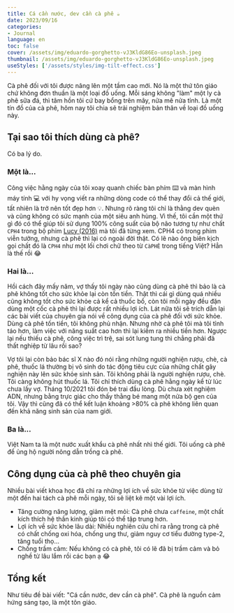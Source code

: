 ```yaml
---
title: Cá cần nước, dev cần cà phê ☕️
date: 2023/09/16
categories:
- Journal
language: en
toc: false
cover: /assets/img/eduardo-gorghetto-vJ3KldG86Eo-unsplash.jpeg
thumbnail: /assets/img/eduardo-gorghetto-vJ3KldG86Eo-unsplash.jpeg
useStyles: ['/assets/styles/img-tilt-effect.css']
---
```

Cà phê đối với tôi được nâng lên một tầm cao mới. Nó là một thứ tôn giáo chứ không đơn thuần là một loại đồ uống. Mỗi sáng không "làm" một ly cà phê sữa đá, thì tâm hồn tôi cứ bay bổng trên mây, nửa mê nửa tỉnh. Là một tín đồ của cà phê, hôm nay tôi chia sẽ trải nghiệm bản thân về loại đồ uống này. 

<!-- more -->

## Tại sao tôi thích dùng cà phê?

Có ba lý do.

### Một là...

Công việc hằng ngày của tôi xoay quanh chiếc bàn phím ⌨️ và màn hình máy tính 💻 với hy vọng viết ra những dòng code có thể thay đổi cả thế giới, tất nhiên là trở nên tốt đẹp hơn 💡. Nhưng rõ ràng tôi chỉ là thằng dev quèn và cũng không có sức mạnh của một siêu anh hùng. Vì thế, tôi cần một thứ gì đó có thể giúp tôi sử dụng 100% công suất của bộ não tương tự như chất `CPH4` trong bộ phim <a class="has-tooltip-arrow has-tooltip-top" data-tooltip="https://www.imdb.com/title/tt2872732/" href="https://www.imdb.com/title/tt2872732/">Lucy (2016)</a> mà tôi đã từng xem. CPH4 có trong phim viễn tưởng, nhưng cà phê thì lại có ngoài đời thật. Có lẽ nào ông biên kịch gọi chất đó là `CPH4` như một lối chơi chữ theo từ `CàPHÊ` trong tiếng Việt? Hẳn là thế rồi 😂

### Hai là...

Hồi cách đây mấy năm, vợ thấy tôi ngày nào cũng dùng cà phê thì bảo là cà phê không tốt cho sức khỏe lại còn tốn tiền. Thật thì cái gì dùng quá nhiều cũng không tốt cho sức khỏe cả kể cả thuốc bổ, còn tôi mỗi ngày đều đặn dùng một cốc cà phê thì lại được rất nhiều lợi ích. Lát nữa tôi sẽ trích dẫn lại các bài viết của chuyên gia nói về công dụng của cà phê đối với sức khỏe. Dùng cà phê tốn tiền, tôi không phủ nhận. Nhưng nhờ cà phê tôi mà tôi tỉnh táo hơn, làm việc với năng suất cao hơn thì lại kiếm ra nhiều tiền hơn. Ngược lại nếu thiếu cà phê, công việc trì trệ, sai sót lung tung thì chẳng phải đã thất nghiệp từ lâu rồi sao?

Vợ tôi lại còn bảo bác sĩ X nào đó nói rằng những người nghiện rượu, chè, cà phê, thuốc lá thường bị vô sinh do tác động tiêu cực của những chất gây nghiện này lên sức khỏe sinh sản. Tôi không phải là người nghiện rượu, chè. Tôi càng không hút thuốc lá. Tôi chỉ thích dùng cà phê hằng ngày kể từ lúc chưa lấy vợ. Tháng 10/2021 tôi đón bé trai đầu lòng. Dù chưa xét nghiệm ADN, nhưng bằng trực giác cho thấy thằng bé mang một nửa bộ gen của tôi. Vậy thì cũng đã có thể kết luận khoảng >80% cà phê không liên quan đến khả năng sinh sản của nam giới.

### Ba là...

Việt Nam ta là  một nước xuất khẩu cà phê nhất nhì thế giới. Tôi uống cà phê để ủng hộ người nông dẫn trồng cà phê.

## Công dụng của cà phê theo chuyên gia

Nhiều bài viết khoa học đã chỉ ra những lợi ích về sức khỏe từ việc dùng từ một đến hai tách cà phê mỗi ngày, tôi sẽ liệt kê một vài lợi ích.

- Tăng cường năng lượng, giảm mệt mỏi: Cà phê chưa `caffeine`, một chất kích thích hệ thần kinh giúp tôi có thể tập trung hơn.
- Lợi ích về sức khỏe lâu dài: Nhiều nghiên cứu chỉ ra rằng trong cà phê có chất chống oxi hóa, chống ung thư, giảm nguy cơ tiểu đường type-2, tăng tuổi thọ...
- Chống trầm cảm: Nếu không có cà phê, tôi có lẽ đã bị trầm cảm và bỏ nghề từ lâu lắm rồi các bạn ạ 😂

## Tổng kết

Như tiêu đề bài viết: "Cá cần nước, dev cần cà phê". Cà phê là nguồn cảm hứng sáng tạo, là một tôn giáo.